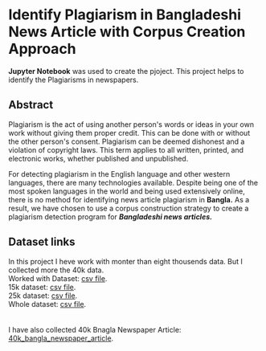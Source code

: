 # Identify Plagiarism in Bangladeshi News Article with Corpus Creation Approach

**Jupyter Notebook** was used to create the pjoject. This project helps to identify the Plagiarisms in newspapers. 

## Abstract
Plagiarism is the act of using another person's words or ideas in your own work without giving them proper credit. This can be done with or without the other person's consent. Plagiarism can be deemed dishonest and a violation of copyright laws. This term applies to all written, printed, and electronic works, whether published and unpublished.

For detecting plagiarism in the English language and other western languages, there are many technologies available. Despite being one of the most spoken languages in the world and being used extensively online, there is no method for identifying news article plagiarism in **Bangla.**
As a result, we have chosen to use a corpus construction strategy to create a plagiarism detection program for **_Bangladeshi news articles._**

## Dataset links
In this project I heve work with monter than eight thousends data. But I collected more the 40k data. <br>
Worked with Dataset: [csv file](https://drive.google.com/drive/u/0/folders/1pOtKt3S8epJBHJLEmAJHIrmF5yABp8L3). <br>
15k dataset: [csv file](https://drive.google.com/drive/u/0/folders/1pOtKt3S8epJBHJLEmAJHIrmF5yABp8L3). <br>
25k dataset: [csv file](https://drive.google.com/drive/u/0/folders/1pOtKt3S8epJBHJLEmAJHIrmF5yABp8L3). <br>
Whole dataset: [csv file](https://drive.google.com/drive/u/0/folders/1pOtKt3S8epJBHJLEmAJHIrmF5yABp8L3).  <br>
 <br> <br>
I have also collected 40k Bnagla Newspaper Article: [40k_bangla_newspaper_article](https://drive.google.com/drive/u/0/folders/1pOtKt3S8epJBHJLEmAJHIrmF5yABp8L3).
